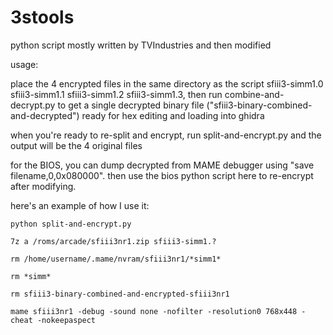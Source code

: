# 3stools
python script mostly written by TVIndustries and then modified

usage:

place the 4 encrypted files in the same directory as the script sfiii3-simm1.0 sfiii3-simm1.1 sfiii3-simm1.2 sfiii3-simm1.3, then run combine-and-decrypt.py to get a single decrypted binary file ("sfiii3-binary-combined-and-decrypted") ready for hex editing and loading into ghidra

when you're ready to re-split and encrypt, run split-and-encrypt.py and the output will be the 4 original files

for the BIOS, you can dump decrypted from MAME debugger using "save filename,0,0x080000". then use the bios python script here to re-encrypt after modifying.

here's an example of how I use it:

```
python split-and-encrypt.py

7z a /roms/arcade/sfiii3nr1.zip sfiii3-simm1.?

rm /home/username/.mame/nvram/sfiii3nr1/*simm1*

rm *simm*

rm sfiii3-binary-combined-and-encrypted-sfiii3nr1

mame sfiii3nr1 -debug -sound none -nofilter -resolution0 768x448 -cheat -nokeepaspect
```
